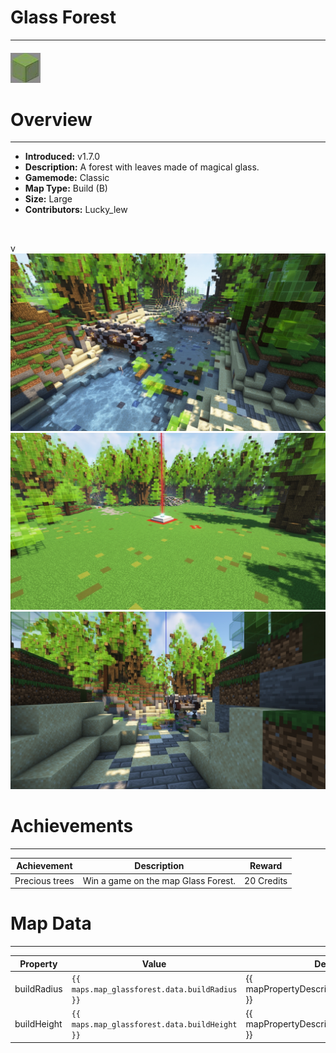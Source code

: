 # Glass Forest

---

#### ![glassforesticon](../assets/icons/maps/glass-forest-icon.jpg)

# Overview

---

- **Introduced:** v1.7.0
- **Description:** A forest with leaves made of magical glass.
- **Gamemode:** Classic
- **Map Type:** Build (B)
- **Size:** Large
- **Contributors:** Lucky_lew

<br />

v
![glassforest - Overview](../assets/maps/glassforest/glassforest-overview.jpg)
![glassforest - Beacon](../assets/maps/glassforest/glassforest-beacon.jpg)
![glassforest - Sponge](../assets/maps/glassforest/glassforest-sponge.jpg)

# Achievements

---

| Achievement    | Description                         | Reward     |
| -------------- | ----------------------------------- | ---------- |
| Precious trees | Win a game on the map Glass Forest. | 20 Credits |

# Map Data

---

| Property    | Value                                         | Description                                       |
| ----------- | --------------------------------------------- | ------------------------------------------------- |
| buildRadius | `{{ maps.map_glassforest.data.buildRadius }}` | {{ mapPropertyDescriptions.buildRadius.classic }} |
| buildHeight | `{{ maps.map_glassforest.data.buildHeight }}` | {{ mapPropertyDescriptions.buildHeight.classic }} |
